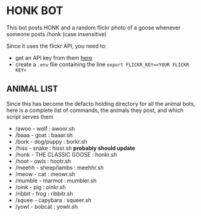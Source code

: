 # HONK BOT

This bot posts HONK and a random flickr photo of a goose whenever someone posts /honk (case insensitive)

Since it uses the flickr API, you need to: 
- get an API key from them [here](https://www.flickr.com/services/api/misc.api_keys.html)
- create a `.env` file containing the line `export FLICKR_KEY=<YOUR FLICKR KEY>`

## ANIMAL LIST

Since this has become the defacto holding directory for all the animal bots, here is a complete list of commands, the animals they post, and which script serves them

- /awoo - wolf : awoor.sh
- /baaa - goat : baaar.sh
- /bork - dog/puppy : borkr.sh
- /hiss - snake : hissr.sh **probably should update**
- /honk - THE CLASSIC GOOSE : honkr.sh
- /hoot - owls : hootr.sh
- /meehh - sheep/lambs : meehhr.sh
- /meow - cat : meowr.sh
- /mumble - marmot : mumbler.sh
- /oink  - pig : oinkr.sh
- /ribbit - frog : ribbitr.sh
- /squee - capybara : squeer.sh
- /yowl - bobcat : yowlr.sh
